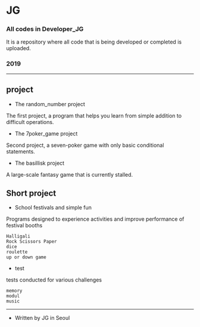 # JG
### All codes in Developer_JG

It is a repository where all code that is being developed or completed is uploaded.

### 2019
---

## project

 * The random_number project

  The first project, a program that helps you learn from simple addition to difficult operations.

 * The 7poker_game project

  Second project, a seven-poker game with only basic conditional statements.

 * The basillisk project

  A large-scale fantasy game that is currently stalled.

## Short project

 * School festivals and simple fun

  Programs designed to experience activities and
  improve performance of festival booths

  ``` 
Halligali
Rock Scissors Paper
dice
roulette
up or down game
  ``` 

 *  test

  tests conducted for various challenges

  ``` 
 memory
 modul
 music
  ``` 

---
 * Written by JG in Seoul
